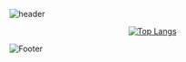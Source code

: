 ![header](https://capsule-render.vercel.app/api?type=Waving&text=Hello!%20I'm%20Yeseul&color=0:FFF0F9,100:EF96C5)

<div align="center">

[![Top Langs](https://github-readme-stats.vercel.app/api/top-langs/?username=anuraghazra)](https://github.com/anuraghazra/github-readme-stats)

</div>

![Footer](https://capsule-render.vercel.app/api?type=waving&color=0:FFF0F9,100:EF96C5&section=footer)
